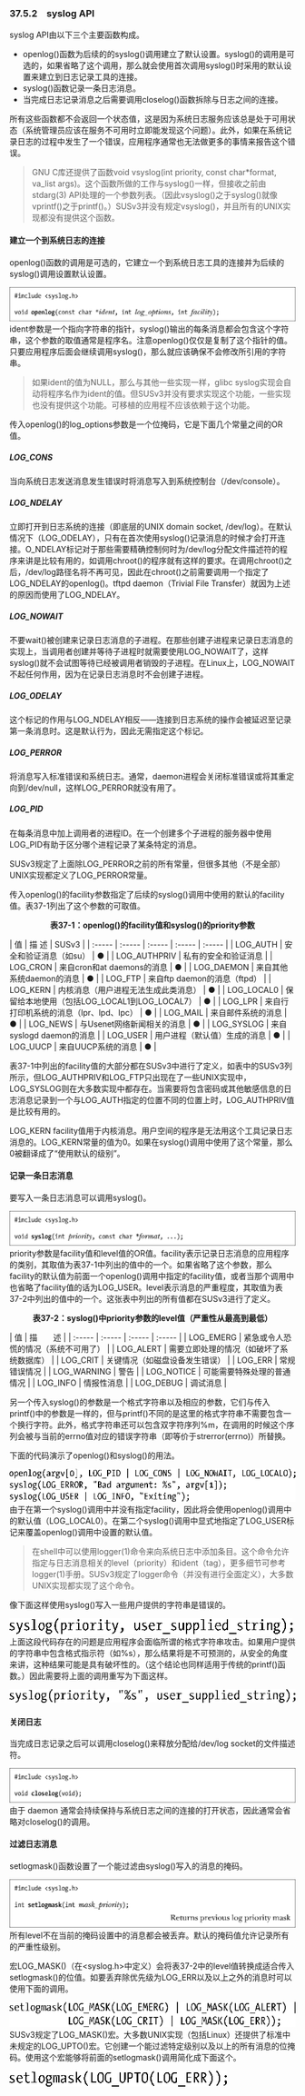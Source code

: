 ### 37.5.2　syslog API

syslog API由以下三个主要函数构成。

+ openlog()函数为后续的的syslog()调用建立了默认设置。syslog()的调用是可选的，如果省略了这个调用，那么就会使用首次调用syslog()时采用的默认设置来建立到日志记录工具的连接。
+ syslog()函数记录一条日志消息。
+ 当完成日志记录消息之后需要调用closelog()函数拆除与日志之间的连接。

所有这些函数都不会返回一个状态值，这是因为系统日志服务应该总是处于可用状态（系统管理员应该在服务不可用时立即能发现这个问题）。此外，如果在系统记录日志的过程中发生了一个错误，应用程序通常也无法做更多的事情来报告这个错误。

> GNU C库还提供了函数void vsyslog(int priority, const char*format, va_list args)。这个函数所做的工作与syslog()一样，但接收之前由stdarg(3) API处理的一个参数列表。（因此vsyslog()之于syslog()就像vprintf()之于printf()。）SUSv3并没有规定vsyslog()，并且所有的UNIX实现都没有提供这个函数。

#### 建立一个到系统日志的连接

openlog()函数的调用是可选的，它建立一个到系统日志工具的连接并为后续的syslog()调用设置默认设置。



![960.png](../images/960.png)
ident参数是一个指向字符串的指针，syslog()输出的每条消息都会包含这个字符串，这个参数的取值通常是程序名。注意openlog()仅仅是复制了这个指针的值。只要应用程序后面会继续调用syslog()，那么就应该确保不会修改所引用的字符串。

> 如果ident的值为NULL，那么与其他一些实现一样，glibc syslog实现会自动将程序名作为ident的值。但SUSv3并没有要求实现这个功能，一些实现也没有提供这个功能。可移植的应用程不应该依赖于这个功能。

传入openlog()的log_options参数是一个位掩码，它是下面几个常量之间的OR值。

##### LOG_CONS

当向系统日志发送消息发生错误时将消息写入到系统控制台（/dev/console）。

##### LOG_NDELAY

立即打开到日志系统的连接（即底层的UNIX domain socket, /dev/log）。在默认情况下（LOG_ODELAY），只有在首次使用syslog()记录消息的时候才会打开连接。O_NDELAY标记对于那些需要精确控制何时为/dev/log分配文件描述符的程序来讲是比较有用的，如调用chroot()的程序就有这样的要求。在调用chroot()之后，/dev/log路径名将不再可见，因此在chroot()之前需要调用一个指定了LOG_NDELAY的openlog()。tftpd daemon（Trivial File Transfer）就因为上述的原因而使用了LOG_NDELAY。

##### LOG_NOWAIT

不要wait()被创建来记录日志消息的子进程。在那些创建子进程来记录日志消息的实现上，当调用者创建并等待子进程时就需要使用LOG_NOWAIT了，这样syslog()就不会试图等待已经被调用者销毁的子进程。在Linux上，LOG_NOWAIT不起任何作用，因为在记录日志消息时不会创建子进程。

##### LOG_ODELAY

这个标记的作用与LOG_NDELAY相反——连接到日志系统的操作会被延迟至记录第一条消息时。这是默认行为，因此无需指定这个标记。

##### LOG_PERROR

将消息写入标准错误和系统日志。通常，daemon进程会关闭标准错误或将其重定向到/dev/null，这样LOG_PERROR就没有用了。

##### LOG_PID

在每条消息中加上调用者的进程ID。在一个创建多个子进程的服务器中使用LOG_PID有助于区分哪个进程记录了某条特定的消息。

SUSv3规定了上面除LOG_PERROR之前的所有常量，但很多其他（不是全部）UNIX实现都定义了LOG_PERROR常量。

传入openlog()的facility参数指定了后续的syslog()调用中使用的默认的facility值。表37-1列出了这个参数的可取值。

<center class="my_markdown"><b class="my_markdown">表37-1：openlog()的facility值和syslog()的priority参数</b></center>

| 值 | 描 述 | SUSv3 |
| :-----  | :-----  | :-----  | :-----  | :-----  |
| LOG_AUTH | 安全和验证消息（如su） | ● |
| LOG_AUTHPRIV | 私有的安全和验证消息 |
| LOG_CRON | 来自cron和at daemons的消息 | ● |
| LOG_DAEMON | 来自其他系统daemon的消息 | ● |
| LOG_FTP | 来自ftp daemon的消息（ftpd） |
| LOG_KERN | 内核消息（用户进程无法生成此类消息） | ● |
| LOG_LOCAL0 | 保留给本地使用（包括LOG_LOCAL1到LOG_LOCAL7） | ● |
| LOG_LPR | 来自行打印机系统的消息（lpr、lpd、lpc） | ● |
| LOG_MAIL | 来自邮件系统的消息 | ● |
| LOG_NEWS | 与Usenet网络新闻相关的消息 | ● |
| LOG_SYSLOG | 来自syslogd daemon的消息 |
| LOG_USER | 用户进程（默认值）生成的消息 | ● |
| LOG_UUCP | 来自UUCP系统的消息 | ● |

表37-1中列出的facility值的大部分都在SUSv3中进行了定义，如表中的SUSv3列所示，但LOG_AUTHPRIV和LOG_FTP只出现在了一些UNIX实现中，LOG_SYSLOG则在大多数实现中都存在。当需要将包含密码或其他敏感信息的日志消息记录到一个与LOG_AUTH指定的位置不同的位置上时，LOG_AUTHPRIV值是比较有用的。

LOG_KERN facility值用于内核消息。用户空间的程序是无法用这个工具记录日志消息的。LOG_KERN常量的值为0。如果在syslog()调用中使用了这个常量，那么0被翻译成了“使用默认的级别”。

#### 记录一条日志消息

要写入一条日志消息可以调用syslog()。



![961.png](../images/961.png)
priority参数是facility值和level值的OR值。facility表示记录日志消息的应用程序的类别，其取值为表37-1中列出的值中的一个。如果省略了这个参数，那么facility的默认值为前面一个openlog()调用中指定的facility值，或者当那个调用中也省略了facility值的话为LOG_USER。level表示消息的严重程度，其取值为表37-2中列出的值中的一个。这张表中列出的所有值都在SUSv3进行了定义。

<center class="my_markdown"><b class="my_markdown">表37-2：syslog()中priority参数的level值（严重性从最高到最低）</b></center>

| 值 | 描　　述 |
| :-----  | :-----  | :-----  | :-----  |
| LOG_EMERG | 紧急或令人恐慌的情况（系统不可用了） |
| LOG_ALERT | 需要立即处理的情况（如破坏了系统数据库） |
| LOG_CRIT | 关键情况（如磁盘设备发生错误） |
| LOG_ERR | 常规错误情况 |
| LOG_WARNING | 警告 |
| LOG_NOTICE | 可能需要特殊处理的普通情况 |
| LOG_INFO | 情报性消息 |
| LOG_DEBUG | 调试消息 |

另一个传入syslog()的参数是一个格式字符串以及相应的参数，它们与传入printf()中的参数是一样的，但与printf()不同的是这里的格式字符串不需要包含一个换行字符。此外，格式字符串还可以包含双字符序列%m，在调用的时候这个序列会被与当前的errno值对应的错误字符串（即等价于strerror(errno)）所替换。

下面的代码演示了openlog()和syslog()的用法。



![962.png](../images/962.png)
由于在第一个syslog()调用中并没有指定facility，因此将会使用openlog()调用中的默认值（LOG_LOCAL0）。在第二个syslog()调用中显式地指定了LOG_USER标记来覆盖openlog()调用中设置的默认值。

> 在shell中可以使用logger(1)命令来向系统日志中添加条目。这个命令允许指定与日志消息相关的level（priority）和ident（tag），更多细节可参考logger(1)手册。SUSv3规定了logger命令（并没有进行全面定义），大多数UNIX实现都实现了这个命令。

像下面这样使用syslog()写入一些用户提供的字符串是错误的。



![963.png](../images/963.png)
上面这段代码存在的问题是应用程序会面临所谓的格式字符串攻击。如果用户提供的字符串中包含格式指示符（如%s），那么结果将是不可预测的，从安全的角度来讲，这种结果可能是具有破坏性的。（这个结论也同样适用于传统的printf()函数。）因此需要将上面的调用重写为下面这样。



![964.png](../images/964.png)
#### 关闭日志

当完成日志记录之后可以调用closelog()来释放分配给/dev/log socket的文件描述符。



![965.png](../images/965.png)
由于 daemon 通常会持续保持与系统日志之间的连接的打开状态，因此通常会省略对closelog()的调用。

#### 过滤日志消息

setlogmask()函数设置了一个能过滤由syslog()写入的消息的掩码。



![966.png](../images/966.png)
所有level不在当前的掩码设置中的消息都会被丢弃。默认的掩码值允许记录所有的严重性级别。

宏LOG_MASK()（在<syslog.h>中定义）会将表37-2中的level值转换成适合传入setlogmask()的位值。如要丢弃除优先级为LOG_ERR以及以上之外的消息时可以使用下面的调用。



![967.png](../images/967.png)
SUSv3规定了LOG_MASK()宏。大多数UNIX实现（包括Linux）还提供了标准中未规定的LOG_UPTO()宏。它创建一个能过滤特定级别以及以上的所有消息的位掩码。使用这个宏能够将前面的setlogmask()调用简化成下面这个。



![968.png](../images/968.png)
